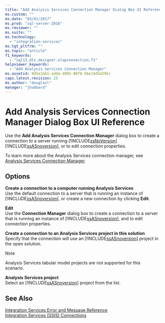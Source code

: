 ```yaml
---
title: "Add Analysis Services Connection Manager Dialog Box UI Reference | Microsoft Docs"
ms.custom: ""
ms.date: "03/01/2017"
ms.prod: "sql-server-2016"
ms.reviewer: ""
ms.suite: ""
ms.technology: 
  - "integration-services"
ms.tgt_pltfrm: ""
ms.topic: "article"
f1_keywords: 
  - "sql13.dts.designer.olapconnection.f1"
helpviewer_keywords: 
  - "Add Analysis Services Connection Manager"
ms.assetid: 9d5e1bb1-adda-4985-80f6-56e14d5d295c
caps.latest.revision: 25
ms.author: "douglasl"
manager: "jhubbard"
---
```

# Add Analysis Services Connection Manager Dialog Box UI Reference
  Use the **Add Analysis Services Connection Manager** dialog box to create a connection to a server running [!INCLUDE[ssNoVersion](../../advanced-analytics/r-services/includes/ssnoversion-md.md)] [!INCLUDE[ssASnoversion](../../analysis-services/includes/ssasnoversion-md.md)], or to edit connection properties.  
  
 To learn more about the Analysis Services connection manager, see [Analysis Services Connection Manager](../../integration-services/connection-manager/analysis-services-connection-manager.md).  
  
## Options  
 **Create a connection to a computer running Analysis Services**  
 Use the default connection to a server that is running an instance of [!INCLUDE[ssASnoversion](../../analysis-services/includes/ssasnoversion-md.md)], or create a new connection by clicking **Edit**.  
  
 **Edit**  
 Use the **Connection Manager** dialog box to create a connection to a server that is running an instance of [!INCLUDE[ssASnoversion](../../analysis-services/includes/ssasnoversion-md.md)], and to edit connection properties.  
  
 **Create a connection to an Analysis Services project in this solution**  
 Specify that the connection will use an [!INCLUDE[ssASnoversion](../../analysis-services/includes/ssasnoversion-md.md)] project in the open solution.  
  
> [!NOTE]  
>  Analysis Services tabular model projects are not supported for this scenario.  
  
 **Analysis Services project**  
 Select an [!INCLUDE[ssASnoversion](../../analysis-services/includes/ssasnoversion-md.md)] project from the list.  
  
## See Also  
 [Integration Services Error and Message Reference](../../integration-services/integration-services-error-and-message-reference.md)   
 [Integration Services &#40;SSIS&#41; Connections](../../integration-services/connection-manager/integration-services-ssis-connections.md)  
  
  